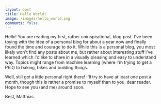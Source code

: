 ```yaml
---
layout: post
title: Hello World!
image: /images/hello_world.png
comments: false
---
```


Hello! You are reading my first, rather uninspirational, blog post. I've been toying with the idea of a personal blog for about a year now and finally found the time and courage to do it. While this is a personal blog, you most likely won't find any posts about me, but rather about interesting stuff I've learned which I'd like to share in a visually pleasing and easy to understand way. Topics might range from machine learning (where I'm trying to get a PhD) to baking, bikes and building things.

Well, still got a little personal right there! I'll try to have at least one post a month, though this is rather a promise to myself than to you, dear reader. Hope to see you (and me) around soon.

Best,
Matthias.
